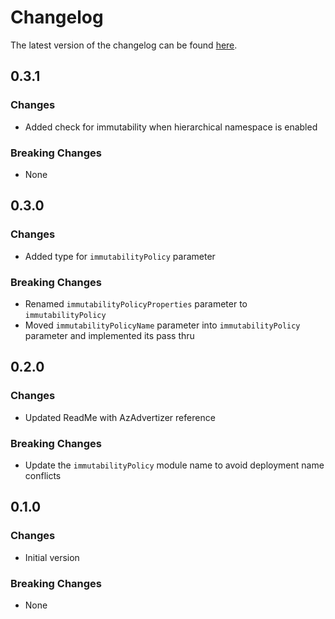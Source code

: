 # Changelog

The latest version of the changelog can be found [here](https://github.com/Azure/bicep-registry-modules/blob/main/avm/res/storage/storage-account/blob-service/container/CHANGELOG.md).

## 0.3.1

### Changes

- Added check for immutability when hierarchical namespace is enabled

### Breaking Changes

- None

## 0.3.0

### Changes

- Added type for `immutabilityPolicy` parameter

### Breaking Changes

- Renamed `immutabilityPolicyProperties` parameter to `immutabilityPolicy`
- Moved `immutabilityPolicyName` parameter into `immutabilityPolicy` parameter and implemented its pass thru

## 0.2.0

### Changes

- Updated ReadMe with AzAdvertizer reference

### Breaking Changes

- Update the `immutabilityPolicy` module name to avoid deployment name conflicts

## 0.1.0

### Changes

- Initial version

### Breaking Changes

- None
